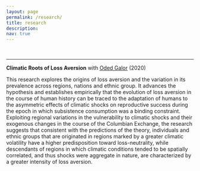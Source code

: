 ```yaml
---
layout: page
permalink: /research/
title: research
description: 
nav: true
---
```



&nbsp;


***


**Climatic Roots of Loss Aversion** with [Oded Galor](https://www.odedgalor.com/) (2020)

This research explores the origins of loss aversion and the variation in its prevalence across regions, nations and ethnic group. It advances the hypothesis and establishes empirically that the evolution of loss aversion in the course of human history can be traced to the adaptation of humans to the asymmetric effects of climatic shocks on reproductive success during the epoch in which subsistence consumption was a binding constraint. Exploiting regional variations in the vulnerability to climatic shocks and their exogenous changes in the course of the Columbian Exchange, the research suggests that  consistent with the predictions of the theory, individuals and ethnic groups that are originated in regions marked by a greater climatic volatility have a higher predisposition toward loss-neutrality, while descendants of regions in which climatic conditions tended to be spatially correlated, and thus shocks were aggregate in nature, are characterized by a greater intensity of loss aversion.
